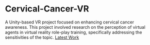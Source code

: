 # Cervical-Cancer-VR
A Unity-based VR project focused on enhancing cervical cancer awareness. This project involved research on the perception of virtual agents in virtual reality role-play training, specifically addressing the sensitivities of the topic. 
[Latest Work](https://drive.google.com/drive/folders/1FsQ0LvFKMVAiyOrF6kPMPIaRjPp89FI-?usp=drive_link)
